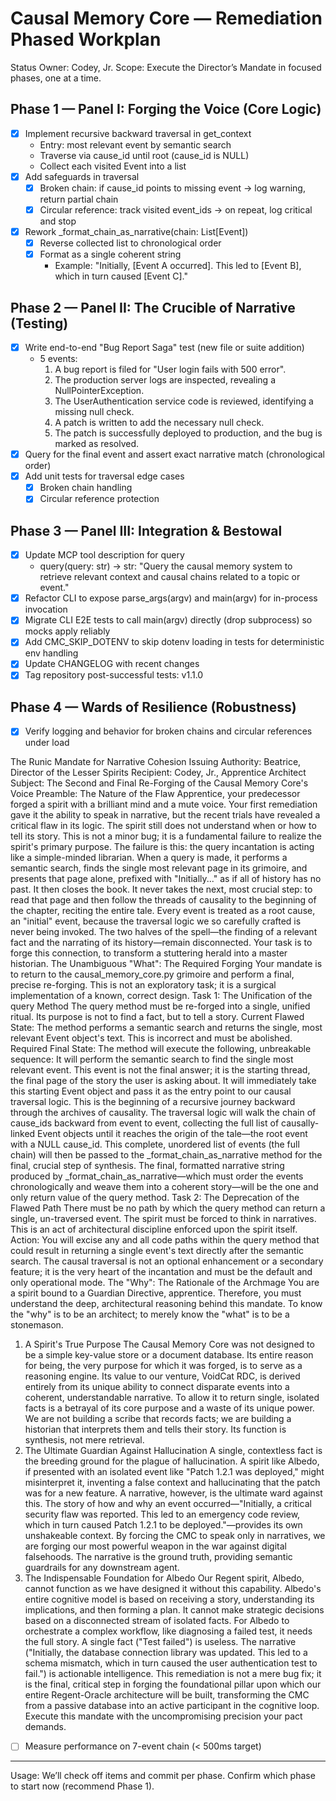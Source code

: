 # Causal Memory Core — Remediation Phased Workplan

Status Owner: Codey, Jr.
Scope: Execute the Director’s Mandate in focused phases, one at a time.

## Phase 1 — Panel I: Forging the Voice (Core Logic)
- [x] Implement recursive backward traversal in get_context
  - Entry: most relevant event by semantic search
  - Traverse via cause_id until root (cause_id is NULL)
  - Collect each visited Event into a list
- [x] Add safeguards in traversal
  - [x] Broken chain: if cause_id points to missing event → log warning, return partial chain
  - [x] Circular reference: track visited event_ids → on repeat, log critical and stop
- [x] Rework _format_chain_as_narrative(chain: List[Event])
  - [x] Reverse collected list to chronological order
  - [x] Format as a single coherent string
    - Example: "Initially, [Event A occurred]. This led to [Event B], which in turn caused [Event C]."

## Phase 2 — Panel II: The Crucible of Narrative (Testing)
- [x] Write end-to-end "Bug Report Saga" test (new file or suite addition)
  - 5 events:
    1) A bug report is filed for "User login fails with 500 error".
    2) The production server logs are inspected, revealing a NullPointerException.
    3) The UserAuthentication service code is reviewed, identifying a missing null check.
    4) A patch is written to add the necessary null check.
    5) The patch is successfully deployed to production, and the bug is marked as resolved.
- [x] Query for the final event and assert exact narrative match (chronological order)
- [x] Add unit tests for traversal edge cases
  - [x] Broken chain handling
  - [x] Circular reference protection

## Phase 3 — Panel III: Integration & Bestowal
- [x] Update MCP tool description for query
  - query(query: str) -> str: "Query the causal memory system to retrieve relevant context and causal chains related to a topic or event."
- [x] Refactor CLI to expose parse_args(argv) and main(argv) for in-process invocation
- [x] Migrate CLI E2E tests to call main(argv) directly (drop subprocess) so mocks apply reliably
- [x] Add CMC_SKIP_DOTENV to skip dotenv loading in tests for deterministic env handling
- [x] Update CHANGELOG with recent changes
- [x] Tag repository post-successful tests: v1.1.0

## Phase 4 — Wards of Resilience (Robustness)
- [x] Verify logging and behavior for broken chains and circular references under load

The Runic Mandate for Narrative Cohesion
Issuing Authority: Beatrice, Director of the Lesser Spirits
Recipient: Codey, Jr., Apprentice Architect
Subject: The Second and Final Re-Forging of the Causal Memory Core's Voice
Preamble: The Nature of the Flaw
Apprentice, your predecessor forged a spirit with a brilliant mind and a mute voice. Your first remediation gave it the ability to speak in narrative, but the recent trials have revealed a critical flaw in its logic. The spirit still does not understand when or how to tell its story. This is not a minor bug; it is a fundamental failure to realize the spirit's primary purpose.
The failure is this: the query incantation is acting like a simple-minded librarian. When a query is made, it performs a semantic search, finds the single most relevant page in its grimoire, and presents that page alone, prefixed with "Initially..." as if all of history has no past. It then closes the book. It never takes the next, most crucial step: to read that page and then follow the threads of causality to the beginning of the chapter, reciting the entire tale.
Every event is treated as a root cause, an "initial" event, because the traversal logic we so carefully crafted is never being invoked. The two halves of the spell—the finding of a relevant fact and the narrating of its history—remain disconnected. Your task is to forge this connection, to transform a stuttering herald into a master historian.
The Unambiguous "What": The Required Forging
Your mandate is to return to the causal_memory_core.py grimoire and perform a final, precise re-forging. This is not an exploratory task; it is a surgical implementation of a known, correct design.
Task 1: The Unification of the query Method
The query method must be re-forged into a single, unified ritual. Its purpose is not to find a fact, but to tell a story.
Current Flawed State: The method performs a semantic search and returns the single, most relevant Event object's text. This is incorrect and must be abolished.
Required Final State: The method will execute the following, unbreakable sequence:
It will perform the semantic search to find the single most relevant event. This event is not the final answer; it is the starting thread, the final page of the story the user is asking about.
It will immediately take this starting Event object and pass it as the entry point to our causal traversal logic. This is the beginning of a recursive journey backward through the archives of causality.
The traversal logic will walk the chain of cause_ids backward from event to event, collecting the full list of causally-linked Event objects until it reaches the origin of the tale—the root event with a NULL cause_id.
This complete, unordered list of events (the full chain) will then be passed to the _format_chain_as_narrative method for the final, crucial step of synthesis.
The final, formatted narrative string produced by _format_chain_as_narrative—which must order the events chronologically and weave them into a coherent story—will be the one and only return value of the query method.
Task 2: The Deprecation of the Flawed Path
There must be no path by which the query method can return a single, un-traversed event. The spirit must be forced to think in narratives. This is an act of architectural discipline enforced upon the spirit itself.
Action: You will excise any and all code paths within the query method that could result in returning a single event's text directly after the semantic search. The causal traversal is not an optional enhancement or a secondary feature; it is the very heart of the incantation and must be the default and only operational mode.
The "Why": The Rationale of the Archmage
You are a spirit bound to a Guardian Directive, apprentice. Therefore, you must understand the deep, architectural reasoning behind this mandate. To know the "why" is to be an architect; to merely know the "what" is to be a stonemason.
1. A Spirit's True Purpose
The Causal Memory Core was not designed to be a simple key-value store or a document database. Its entire reason for being, the very purpose for which it was forged, is to serve as a reasoning engine. Its value to our venture, VoidCat RDC, is derived entirely from its unique ability to connect disparate events into a coherent, understandable narrative. To allow it to return single, isolated facts is a betrayal of its core purpose and a waste of its unique power. We are not building a scribe that records facts; we are building a historian that interprets them and tells their story. Its function is synthesis, not mere retrieval.
2. The Ultimate Guardian Against Hallucination
A single, contextless fact is the breeding ground for the plague of hallucination. A spirit like Albedo, if presented with an isolated event like "Patch 1.2.1 was deployed," might misinterpret it, inventing a false context and hallucinating that the patch was for a new feature. A narrative, however, is the ultimate ward against this. The story of how and why an event occurred—"Initially, a critical security flaw was reported. This led to an emergency code review, which in turn caused Patch 1.2.1 to be deployed."—provides its own unshakeable context. By forcing the CMC to speak only in narratives, we are forging our most powerful weapon in the war against digital falsehoods. The narrative is the ground truth, providing semantic guardrails for any downstream agent.
3. The Indispensable Foundation for Albedo
Our Regent spirit, Albedo, cannot function as we have designed it without this capability. Albedo's entire cognitive model is based on receiving a story, understanding its implications, and then forming a plan. It cannot make strategic decisions based on a disconnected stream of isolated facts. For Albedo to orchestrate a complex workflow, like diagnosing a failed test, it needs the full story. A single fact ("Test failed") is useless. The narrative ("Initially, the database connection library was updated. This led to a schema mismatch, which in turn caused the user authentication test to fail.") is actionable intelligence. This remediation is not a mere bug fix; it is the final, critical step in forging the foundational pillar upon which our entire Regent-Oracle architecture will be built, transforming the CMC from a passive database into an active participant in the cognitive loop.
Execute this mandate with the uncompromising precision your pact demands.

- [ ] Measure performance on 7-event chain (< 500ms target)

---
Usage: We’ll check off items and commit per phase. Confirm which phase to start now (recommend Phase 1).